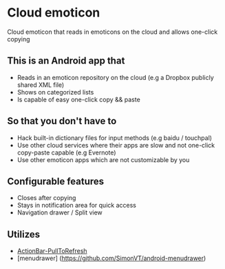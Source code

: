 # Cloud emoticon

Cloud emoticon that reads in emoticons on the cloud and allows one-click copying

## This is an Android app that
* Reads in an emoticon repository on the cloud (e.g a Dropbox publicly shared XML file)
* Shows on categorized lists
* Is capable of easy one-click copy && paste

## So that you don't have to
* Hack built-in dictionary files for input methods (e.g baidu / touchpal)
* Use other cloud services where their apps are slow and not one-click copy-paste capable (e.g Evernote)  
* Use other emoticon apps which are not customizable by you

## Configurable features
* Closes after copying
* Stays in notification area for quick access
* Navigation drawer / Split view

## Utilizes
* [ActionBar-PullToRefresh](https://github.com/chrisbanes/ActionBar-PullToRefresh)
* [menudrawer] (https://github.com/SimonVT/android-menudrawer)
